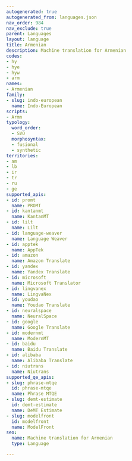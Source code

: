 ```yaml
---
autogenerated: true
autogenerated_from: languages.json
nav_order: 984
nav_exclude: true
parent: Languages
layout: language
title: Armenian
description: Machine translation for Armenian
codes:
- hy
- hye
- hyw
- arm
names:
- Armenian
family:
- slug: indo-european
  name: Indo-European
scripts:
- Armn
typology:
  word_order:
  - SVO
  morphosyntax:
  - fusional
  - synthetic
territories:
- am
- lb
- ir
- tr
- ru
- ge
supported_apis:
- id: promt
  name: PROMT
- id: kantanmt
  name: KantanMT
- id: lilt
  name: Lilt
- id: language-weaver
  name: Language Weaver
- id: apptek
  name: AppTek
- id: amazon
  name: Amazon Translate
- id: yandex
  name: Yandex Translate
- id: microsoft
  name: Microsoft Translator
- id: lingvanex
  name: LingvaNex
- id: youdao
  name: Youdao Translate
- id: neuralspace
  name: NeuralSpace
- id: google
  name: Google Translate
- id: modernmt
  name: ModernMT
- id: baidu
  name: Baidu Translate
- id: alibaba
  name: Alibaba Translate
- id: niutrans
  name: Niutrans
supported_qe_apis:
- slug: phrase-mtqe
  id: phrase-mtqe
  name: Phrase MTQE
- slug: demt-estimate
  id: demt-estimate
  name: DeMT Estimate
- slug: modelfront
  id: modelfront
  name: ModelFront
seo:
  name: Machine translation for Armenian
  type: Language

---
```


